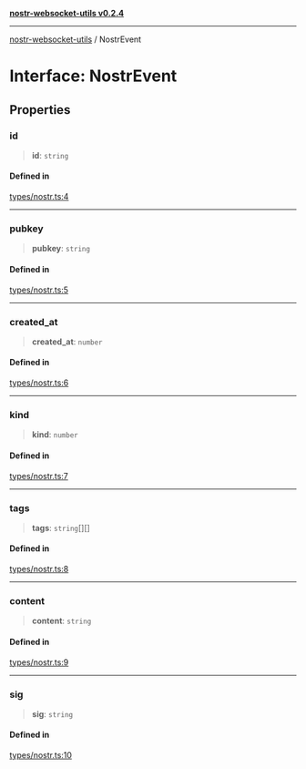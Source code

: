[**nostr-websocket-utils v0.2.4**](../README.md)

***

[nostr-websocket-utils](../globals.md) / NostrEvent

# Interface: NostrEvent

## Properties

### id

> **id**: `string`

#### Defined in

[types/nostr.ts:4](https://github.com/HumanjavaEnterprises/nostr-websocket-utils/blob/main/src/types/nostr.ts#L4)

***

### pubkey

> **pubkey**: `string`

#### Defined in

[types/nostr.ts:5](https://github.com/HumanjavaEnterprises/nostr-websocket-utils/blob/main/src/types/nostr.ts#L5)

***

### created\_at

> **created\_at**: `number`

#### Defined in

[types/nostr.ts:6](https://github.com/HumanjavaEnterprises/nostr-websocket-utils/blob/main/src/types/nostr.ts#L6)

***

### kind

> **kind**: `number`

#### Defined in

[types/nostr.ts:7](https://github.com/HumanjavaEnterprises/nostr-websocket-utils/blob/main/src/types/nostr.ts#L7)

***

### tags

> **tags**: `string`[][]

#### Defined in

[types/nostr.ts:8](https://github.com/HumanjavaEnterprises/nostr-websocket-utils/blob/main/src/types/nostr.ts#L8)

***

### content

> **content**: `string`

#### Defined in

[types/nostr.ts:9](https://github.com/HumanjavaEnterprises/nostr-websocket-utils/blob/main/src/types/nostr.ts#L9)

***

### sig

> **sig**: `string`

#### Defined in

[types/nostr.ts:10](https://github.com/HumanjavaEnterprises/nostr-websocket-utils/blob/main/src/types/nostr.ts#L10)
